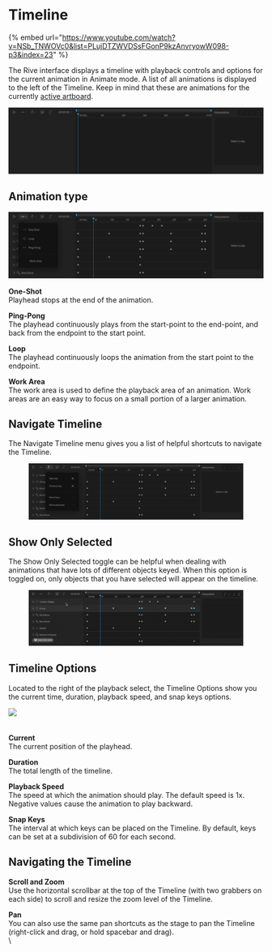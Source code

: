 # Timeline

{% embed url="https://www.youtube.com/watch?v=NSb_TNWOVc0&list=PLujDTZWVDSsFGonP9kzAnvryowW098-p3&index=23" %}

The Rive interface displays a timeline with playback controls and options for the current animation in Animate mode. A list of all animations is displayed to the left of the Timeline. Keep in mind that these are animations for the currently [active artboard](../fundamentals/artboards.md#active-artboard).

![](<../../.gitbook/assets/Screen Shot 2023-04-03 at 3.36.50 PM.png>)

## **Animation type**

![](<../../.gitbook/assets/Screen Shot 2023-04-03 at 3.40.16 PM.png>)

**One-Shot**\
Playhead stops at the end of the animation.

**Ping-Pong**\
The playhead continuously plays from the start-point to the end-point, and back from the endpoint to the start point.

**Loop**\
The playhead continuously loops the animation from the start point to the endpoint.

**Work Area**\
The work area is used to define the playback area of an animation. Work areas are an easy way to focus on a small portion of a larger animation.



## Navigate Timeline&#x20;

The Navigate Timeline menu gives you a list of helpful shortcuts to navigate the Timeline.

<figure><img src="../../.gitbook/assets/Screen Shot 2023-04-03 at 3.41.51 PM.png" alt=""><figcaption></figcaption></figure>

## Show Only Selected

The Show Only Selected toggle can be helpful when dealing with animations that have lots of different objects keyed. When this option is toggled on, only objects that you have selected will appear on the timeline.&#x20;

<figure><img src="../../.gitbook/assets/2023-04-03 15.54.53.gif" alt=""><figcaption></figcaption></figure>

## **Timeline Options**

Located to the right of the playback select, the Timeline Options show you the current time, duration, playback speed, and snap keys options.

![](../../.gitbook/assets/timeline\_options.png)

\
**Current**\
The current position of the playhead.

**Duration**\
The total length of the timeline.

**Playback Speed**\
The speed at which the animation should play. The default speed is 1x. Negative values cause the animation to play backward.

**Snap Keys**\
The interval at which keys can be placed on the Timeline. By default, keys can be set at a subdivision of 60 for each second.

## **Navigating the Timeline**

**Scroll and Zoom**\
Use the horizontal scrollbar at the top of the Timeline (with two grabbers on each side) to scroll and resize the zoom level of the Timeline.

**Pan**\
You can also use the same pan shortcuts as the stage to pan the Timeline (right-click and drag, or hold spacebar and drag).\
\
